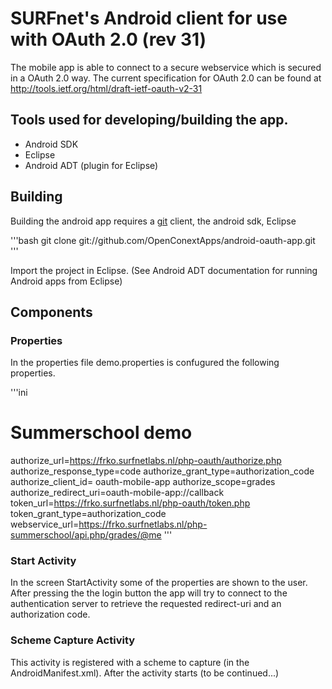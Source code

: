 # SURFnet's Android client for use with OAuth 2.0 (rev 31)

The mobile app is able to connect to a secure webservice which is secured in a OAuth 2.0 way. 
The current specification for OAuth 2.0 can be found at http://tools.ietf.org/html/draft-ietf-oauth-v2-31

## Tools used for developing/building the app.

* Android SDK
* Eclipse
* Android ADT (plugin for Eclipse)

## Building
Building the android app requires a [git](http://git-scm.com/) client, the android sdk, Eclipse

'''bash
git clone git://github.com/OpenConextApps/android-oauth-app.git
'''

Import the project in Eclipse.
(See Android ADT documentation for running Android apps from Eclipse)

## Components

### Properties

In the properties file demo.properties is confugured the following properties.

'''ini
# Summerschool demo
authorize_url=https://frko.surfnetlabs.nl/php-oauth/authorize.php
authorize_response_type=code
authorize_grant_type=authorization_code
authorize_client_id= oauth-mobile-app
authorize_scope=grades
authorize_redirect_uri=oauth-mobile-app://callback
token_url=https://frko.surfnetlabs.nl/php-oauth/token.php
token_grant_type=authorization_code
webservice_url=https://frko.surfnetlabs.nl/php-summerschool/api.php/grades/@me
'''

### Start Activity

In the screen StartActivity some of the properties are shown to the user.
After pressing the the login button the app will try to connect to the authentication server
to retrieve the requested redirect-uri and an authorization code.
 
### Scheme Capture Activity

This activity is registered with a scheme to capture (in the AndroidManifest.xml).
After the activity starts (to be continued...)
